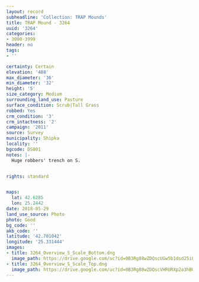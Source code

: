 ```yaml
---
layout: record
subheadline: 'Collection: TRAP Mounds'
title: TRAP Mound - 3264
uuid: '3264'
categories:
- 3000-3999
header: no
tags:
- ''

certainty: Certain
elevation: '488'
max_diameter: '36'
min_diameter: '32'
height: '5'
size_category: Medium
surrounding_land_use: Pasture
surface_condition: Scrub|Tall Grass
robbed: Yes
crm_condition: '3'
crm_intactness: '2'
campaign: '2011'
source: Survey
municipality: Shipka
locality: ''
bgcode: DS001
notes: |-
  Huge robbers' trench on S.


rights: standard


maps:
  lat: 42.6285
  lon: 25.2442
date: 2018-05-29
land_use_source: Photo
photo: Good
bg_code: ''
akb_code: ''
latitude: '42.701042'
longitude: '25.331444'
images:
- title: 3264_Overview_S_Scale_Bottom.dng
  image_path: https://drive.google.com/uc?id=0B3Rg88wZDQscUGw5b1dsd25iOUU
- title: 3264_Overview_S_Scale_Top.dng
  image_path: https://drive.google.com/uc?id=0B3Rg88wZDQscVHRURXp2a3hBUms
---
```

